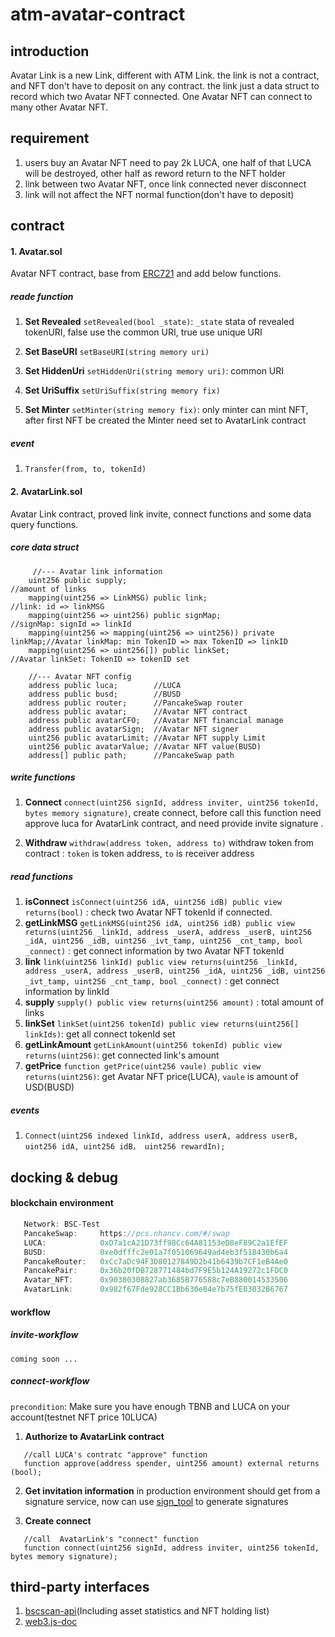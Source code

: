 # **atm-avatar-contract**

## introduction

Avatar Link is a new Link, different with ATM Link. the link is not a contract, and NFT don't have to deposit on
any contract. the link just a data struct to record which two Avatar NFT connected.  One Avatar NFT can connect to many
other Avatar NFT.  



## requirement 

1. users buy an Avatar NFT need to pay 2k LUCA, one half of that LUCA will be destroyed, other half as reword return to the NFT holder
2. link between two Avatar NFT, once link connected never disconnect
3. link will not affect the NFT normal function(don't have to deposit)

## contract 

#### 1. Avatar.sol 
Avatar NFT contract, base from [ERC721](https://docs.openzeppelin.com/contracts/4.x/api/token/erc721#IERC721) and add below functions.

##### reade function
1. **Set Revealed** `setRevealed(bool _state)`: `_state` stata of revealed tokenURI, false use the common URI, true use unique URI

2. **Set BaseURI** `setBaseURI(string memory uri)` 

3. **Set HiddenUri** `setHiddenUri(string memory uri)`: common URI

4. **Set UriSuffix** `setUriSuffix(string memory fix)` 

5.  **Set Minter** `setMinter(string memory fix)`: only minter can mint NFT, after first NFT be created the Minter need set to AvatarLink contract

##### event 
1. `Transfer(from, to, tokenId)`

#### 2. AvatarLink.sol
Avatar Link contract, proved link invite, connect functions and some data query functions.

##### core data struct 
```solidity
     //--- Avatar link information
    uint256 public supply;                                          //amount of links
    mapping(uint256 => LinkMSG) public link;                        //link: id => linkMSG
    mapping(uint256 => uint256) public signMap;                     //signMap: signId => linkId
    mapping(uint256 => mapping(uint256 => uint256)) private linkMap;//Avatar linkMap: min TokenID => max TokenID => linkID
    mapping(uint256 => uint256[]) public linkSet;                   //Avatar linkSet: TokenID => tokenID set

    //--- Avatar NFT config
    address public luca;        //LUCA 
    address public busd;        //BUSD  
    address public router;      //PancakeSwap router
    address public avatar;      //Avatar NFT contract
    address public avatarCFO;   //Avatar NFT financial manage
    address public avatarSign;  //Avatar NFT signer
    uint256 public avatarLimit; //Avatar NFT supply Limit
    uint256 public avatarValue; //Avatar NFT value(BUSD)
    address[] public path;      //PancakeSwap path

```

##### write functions
1. **Connect** `connect(uint256 signId, address inviter, uint256 tokenId, bytes memory signature)`, 
create connect, before call this function need approve luca for AvatarLink contract, and need provide invite signature .

2. **Withdraw** `withdraw(address token, address to)` withdraw token from contract : `token` is token address, `to` is receiver address

##### read functions 
1. **isConnect** `isConnect(uint256 idA, uint256 idB) public view returns(bool)` : check two Avatar NFT tokenId if connected.
2. **getLinkMSG** `getLinkMSG(uint256 idA, uint256 idB) public view returns(uint256 _linkId, address _userA, address _userB, uint256 _idA, uint256 _idB, uint256 _ivt_tamp, uint256 _cnt_tamp, bool _connect)` : get connect information by two Avatar NFT tokenId
3. **link** `link(uint256 linkId) public view returns(uint256 _linkId, address _userA, address _userB, uint256 _idA, uint256 _idB, uint256 _ivt_tamp, uint256 _cnt_tamp, bool _connect)` : get connect information by linkId
4. **supply** `supply() public view returns(uint256 amount)` : total amount of links
5. **linkSet** `linkSet(uint256 tokenId) public view returns(uint256[] linkIds)`: get all connect tokenId set
6. **getLinkAmount** `getLinkAmount(uint256 tokenId) public view returns(uint256)`: get connected link's amount
7. **getPrice** `function getPrice(uint256 vaule) public view returns(uint256)`: get Avatar NFT price(LUCA), `vaule` is amount of USD(BUSD)

##### events

1. `Connect(uint256 indexed linkId, address userA, address userB, uint256 idA, uint256 idB， uint256 rewardIn);`


## docking & debug

#### blockchain environment

```js
   Network: BSC-Test
   PancakeSwap:     https://pcs.nhancv.com/#/swap    
   LUCA:            0xD7a1cA21D73ff98Cc64A81153eD8eF89C2a1EfEF
   BUSD:            0xe0dfffc2e01a7f051069649ad4eb3f518430b6a4
   PancakeRouter:   0xCc7aDc94F3D80127849D2b41b6439b7CF1eB4Ae0
   PancakePair:     0x36b20fDB728771484bd7F9E5b124A19272c1FDC0
   Avatar_NFT:      0x90380308827ab3685B776588c7eB880014533506
   AvatarLink:      0x982f67Fde928CC1Bb630e84e7b75fE03032B6767
```

#### workflow

##### invite-workflow
    coming soon ...


##### connect-workflow
`precondition`: Make sure you have enough TBNB and LUCA on your account(testnet NFT price 10LUCA)

1. **Authorize to AvatarLink contract**
```solidity
   //call LUCA's contratc "approve" function 
   function approve(address spender, uint256 amount) external returns (bool);
```
2. **Get invitation information**
  in production environment should get from a signature service, now can use [sign_tool](./test/sign.js)  to generate signatures

3. **Create connect**
```solidity
   //call  AvatarLink's "connect" function
   function connect(uint256 signId, address inviter, uint256 tokenId, bytes memory signature);
```

## third-party interfaces
1. [bscscan-api](https://docs.bscscan.com/)(Including asset statistics and NFT holding list)
2. [web3.js-doc](https://web3js.readthedocs.io/)

